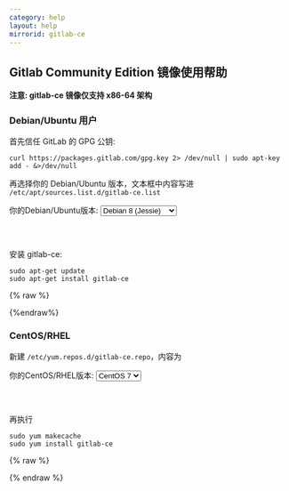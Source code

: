 ```yaml
---
category: help
layout: help
mirrorid: gitlab-ce
---
```


## Gitlab Community Edition 镜像使用帮助

**注意: gitlab-ce 镜像仅支持 x86-64 架构**

### Debian/Ubuntu 用户

首先信任 GitLab 的 GPG 公钥:

```
curl https://packages.gitlab.com/gpg.key 2> /dev/null | sudo apt-key add - &>/dev/null
```

再选择你的 Debian/Ubuntu 版本，文本框中内容写进 `/etc/apt/sources.list.d/gitlab-ce.list`

<form class="form-inline">
<div class="form-group">
	<label>你的Debian/Ubuntu版本: </label>
	<select class="form-control release-select" data-template="#apt-template" data-target="#apt-content">
		<option data-os="debian" data-release="wheezy">Debian 7 (Wheezy)</option>
		<option data-os="debian" data-release="jessie" selected>Debian 8 (Jessie)</option>
		<option data-os="ubuntu" data-release="trusty">Ubuntu 14.04 LTS</option>
		<option data-os="ubuntu" data-release="xenial">Ubuntu 16.04 LTS</option>
</select>
</div>
</form>

<p></p>
<pre>
<code id="apt-content">
</code>
</pre>


安装 gitlab-ce:

```
sudo apt-get update
sudo apt-get install gitlab-ce
```

{% raw %}
<script id="apt-template" type="x-tmpl-markup">
deb https://mirrors.tuna.tsinghua.edu.cn/gitlab-ce/{{os_name}} {{release_name}} main
</script>
{%endraw%}

### CentOS/RHEL

新建 `/etc/yum.repos.d/gitlab-ce.repo`，内容为

<form class="form-inline">
<div class="form-group">
	<label>你的CentOS/RHEL版本: </label>
	<select class="form-control release-select" data-template="#yum-template" data-target="#yum-content">
		<option data-release="el6">CentOS 6</option>
		<option data-release="el7" selected>CentOS 7</option>
		<option data-release="el6">RHEL 6</option>
		<option data-release="el7">RHEL 7</option>
	</select>
</div>
</form>

<p></p>
<pre>
<code id="yum-content">
</code>
</pre>


再执行

```
sudo yum makecache
sudo yum install gitlab-ce
```

{% raw %}
<script id="yum-template" type="x-tmpl-markup">
[gitlab-ce]
name=gitlab-ce
baseurl=http://mirrors.tuna.tsinghua.edu.cn/gitlab-ce/yum/{{release_name}}
repo_gpgcheck=0
gpgcheck=0
enabled=1
gpgkey=https://packages.gitlab.com/gpg.key
</script>
{% endraw %}
